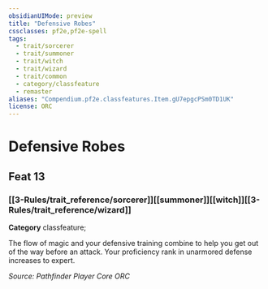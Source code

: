 ```yaml
---
obsidianUIMode: preview
title: "Defensive Robes"
cssclasses: pf2e,pf2e-spell
tags:
  - trait/sorcerer
  - trait/summoner
  - trait/witch
  - trait/wizard
  - trait/common
  - category/classfeature
  - remaster
aliases: "Compendium.pf2e.classfeatures.Item.gU7epgcPSm0TD1UK"
license: ORC
---
```

# Defensive Robes
## Feat 13
### [[3-Rules/trait_reference/sorcerer]][[summoner]][[witch]][[3-Rules/trait_reference/wizard]]

**Category** classfeature; 




The flow of magic and your defensive training combine to help you get out of the way before an attack. Your proficiency rank in unarmored defense increases to expert.

*Source: Pathfinder Player Core*
*ORC*
